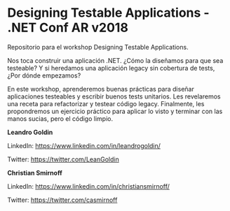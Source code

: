 # Designing Testable Applications - .NET Conf AR v2018
Repositorio para el workshop Designing Testable Applications.

Nos toca construir una aplicación .NET. ¿Cómo la diseñamos para que sea testeable? Y si heredamos una aplicación legacy sin cobertura de tests, ¿Por dónde empezamos?

En este workshop, aprenderemos buenas prácticas para diseñar aplicaciones testeables y escribir buenos tests unitarios. 
Les revelaremos una receta para refactorizar y testear código legacy. Finalmente, les propondremos un ejercicio práctico para aplicar lo visto y terminar con las manos sucias, pero el código limpio.

**Leandro Goldin**

LinkedIn: https://www.linkedin.com/in/leandrogoldin/

Twitter: https://twitter.com/LeanGoldin


**Christian Smirnoff**

LinkedIn: https://www.linkedin.com/in/christiansmirnoff/

Twitter: https://twitter.com/casmirnoff
